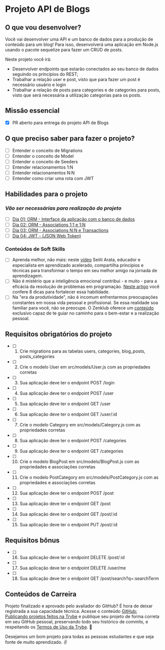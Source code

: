 # Projeto API de Blogs

## O que vou desenvolver?

Você vai desenvolver uma API e um banco de dados para a produção de conteúdo para um blog! Para isso, desenvolverá uma aplicação em Node.js usando o pacote sequelize para fazer um CRUD de posts.

Neste projeto você irá:

- Desenvolver endpoints que estarão conectados ao seu banco de dados seguindo os princípios do REST;
- Trabalhar a relação user e post, visto que para fazer um post é necessário usuário e login
- Trabalhar a relação de posts para categories e de categories para posts, visto que será necessária a utilização categorias para os posts.

## Missão essencial

- [X] PR aberto para entrega do projeto API de Blogs

## O que preciso saber para fazer o projeto?

- [ ] Entender o conceito de Migrations
- [ ] Entender o conceito de Model
- [ ] Entender o conceito de Seeders
- [ ] Entender relacionamentos 1:N
- [ ] Entender relacionamentos N:N
- [ ] Entender como criar uma rota com JWT

## Habilidades para o projeto

### _Vão ser necessárias para realização do projeto_

- [ ] [Dia 01: ORM - Interface da aplicação com o banco de dados](https://app.betrybe.com/learn/course/5e938f69-6e32-43b3-9685-c936530fd326/module/94d0e996-1827-4fbc-bc24-c99fb592925b/section/0ca77b1d-4770-4646-8368-167d2305e763/day/0da9bd44-abf6-43d6-96b9-9614274e6c36/lesson/f0806ecc-6ea9-45e1-9c81-b92a60db9b6b)
- [ ] [Dia 02: ORM - Associations 1:1 e 1:N](https://app.betrybe.com/learn/course/5e938f69-6e32-43b3-9685-c936530fd326/module/94d0e996-1827-4fbc-bc24-c99fb592925b/section/0ca77b1d-4770-4646-8368-167d2305e763/day/94e113d7-6a86-4536-a1d3-08f55f557811/lesson/1f2a47c4-5a3c-411c-89cd-27190966915e)
- [ ] [Dia 03: ORM - Associations N:N e Transactions](https://app.betrybe.com/learn/course/5e938f69-6e32-43b3-9685-c936530fd326/module/94d0e996-1827-4fbc-bc24-c99fb592925b/section/0ca77b1d-4770-4646-8368-167d2305e763/day/22fa9643-5f27-41f5-943b-2c7cc1c67c01/lesson/be289f53-bd25-4a5f-817e-1770bbf006b4)
- [ ] [Dia 04: JWT - (JSON Web Token)](https://app.betrybe.com/learn/course/5e938f69-6e32-43b3-9685-c936530fd326/module/94d0e996-1827-4fbc-bc24-c99fb592925b/section/0ca77b1d-4770-4646-8368-167d2305e763/day/85fd2ed3-f6cc-4789-8990-7f5fe827422c/lesson/c93a3302-ddd6-4927-8c09-bf5307b5c492)

### Conteúdos de Soft Skills
- [ ] Aprenda melhor, não mais: neste [vídeo](https://www.youtube.com/watch?v=zPXhXfA2GEY) Seiiti Arata, educador e especialista em aprendizado acelerado, compartilha princípios e técnicas para transformar o tempo em seu melhor amigo na jornada de aprendizagem.
- [ ] Não é mistério que a inteligência emocional contribui - e muito - para a eficácia da resolução de problemas em programação. [Neste artigo](https://blog.escolaconquer.com.br/as-8-dicas-infaliveis-para-controle-emocional) você confere 8 dicas para fortalecer essa habilidade.
- [ ] Na "era da produtividade", não é incomum enfrentarmos preocupações constantes em nossa vida pessoal e profissional. Se essa realidade soa familiar para você, não se preocupe. O Zenklub oferece um [conteúdo](https://zenklub.com.br/conteudo/jornadas/preocupacao---vermelho/?from=library) exclusivo capaz de te guiar no caminho para o bem-estar e a realização pessoal.

## Requisitos obrigatórios do projeto

- [ ] 1. Crie migrations para as tabelas users, categories, blog_posts, posts_categories
- [ ] 2. Crie o modelo User em src/models/User.js com as propriedades corretas
- [ ] 3. Sua aplicação deve ter o endpoint POST /login
- [ ] 4. Sua aplicação deve ter o endpoint POST /user
- [ ] 5. Sua aplicação deve ter o endpoint GET /user
- [ ] 6. Sua aplicação deve ter o endpoint GET /user/:id
- [ ] 7. Crie o modelo Category em src/models/Category.js com as propriedades corretas
- [ ] 8. Sua aplicação deve ter o endpoint POST /categories
- [ ] 9. Sua aplicação deve ter o endpoint GET /categories
- [ ] 10. Crie o modelo BlogPost em src/models/BlogPost.js com as propriedades e associações corretas
- [ ] 11. Crie o modelo PostCategory em src/models/PostCategory.js com as propriedades e associações corretas
- [ ] 12. Sua aplicação deve ter o endpoint POST /post
- [ ] 13. Sua aplicação deve ter o endpoint GET /post
- [ ] 14. Sua aplicação deve ter o endpoint GET /post/:id
- [ ] 15. Sua aplicação deve ter o endpoint PUT /post/:id

## Requisitos bônus

- [ ] 16. Sua aplicação deve ter o endpoint DELETE /post/:id
- [ ] 17. Sua aplicação deve ter o endpoint DELETE /user/me
- [ ] 18. Sua aplicação deve ter o endpoint GET /post/search?q=:searchTerm

## Conteúdos de Carreira
Projeto finalizado e aprovado pelo avaliador do GitHub? É hora de deixar registrada a sua capacidade técnica.
Acesse o conteúdo [GitHub: Publicando projetos feitos na Trybe](https://app.betrybe.com/learn/course/5e938f69-6e32-43b3-9685-c936530fd326/module/a3cac6d2-5060-445d-81f4-ea33451d8ea4/section/d4f5e97a-ca66-4e28-945d-9dd5c4282085/day/eff12025-1627-42c6-953d-238e9222c8ff/lesson/49cb103b-9e08-4ad5-af17-d423a624285a) e publique seu projeto de forma correta em seu GitHub pessoal, preservando todo seu histórico de commits, e respeitando os [Termos de Uso da Trybe](https://www.betrybe.com/termos-de-uso). 🎉

Desejamos um bom projeto para todas as pessoas estudantes e que seja fonte de muito aprendizado. ✌️
